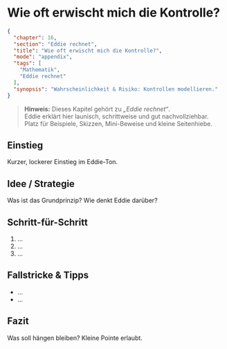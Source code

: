 # Wie oft erwischt mich die Kontrolle?

```json
{
  "chapter": 16,
  "section": "Eddie rechnet",
  "title": "Wie oft erwischt mich die Kontrolle?",
  "mode": "appendix",
  "tags": [
    "Mathematik",
    "Eddie rechnet"
  ],
  "synopsis": "Wahrscheinlichkeit & Risiko: Kontrollen modellieren."
}
```

> **Hinweis:** Dieses Kapitel gehört zu *„Eddie rechnet“*.  
> Eddie erklärt hier launisch, schrittweise und gut nachvollziehbar.  
> Platz für Beispiele, Skizzen, Mini-Beweise und kleine Seitenhiebe.

## Einstieg
Kurzer, lockerer Einstieg im Eddie-Ton.

## Idee / Strategie
Was ist das Grundprinzip? Wie denkt Eddie darüber?

## Schritt-für-Schritt
1. …
2. …
3. …

## Fallstricke & Tipps
- …
- …

## Fazit
Was soll hängen bleiben? Kleine Pointe erlaubt.

